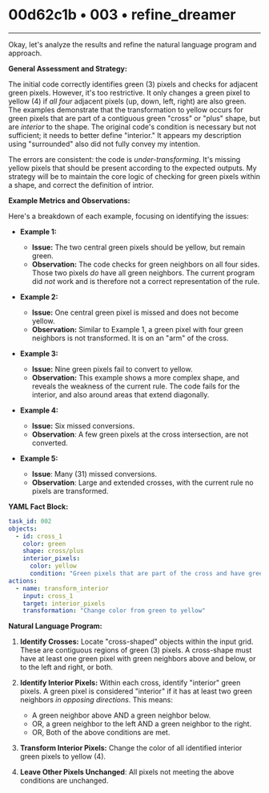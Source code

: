 # 00d62c1b • 003 • refine_dreamer

---
Okay, let's analyze the results and refine the natural language program and approach.

**General Assessment and Strategy:**

The initial code correctly identifies green (3) pixels and checks for adjacent green pixels. However, it's too restrictive. It only changes a green pixel to yellow (4) if *all four* adjacent pixels (up, down, left, right) are also green. The examples demonstrate that the transformation to yellow occurs for green pixels that are part of a contiguous green "cross" or "plus" shape, but are *interior* to the shape. The original code's condition is necessary but not sufficient; it needs to better define "interior." It appears my description using "surrounded" also did not fully convey my intention.

The errors are consistent: the code is *under-transforming*. It's missing yellow pixels that should be present according to the expected outputs. My strategy will be to maintain the core logic of checking for green pixels within a shape, and correct the definition of intrior.

**Example Metrics and Observations:**

Here's a breakdown of each example, focusing on identifying the issues:

*   **Example 1:**
    *   **Issue:** The two central green pixels should be yellow, but remain green.
    *   **Observation:**  The code checks for green neighbors on all four sides.  Those two pixels *do* have all green neighbors. The current program did *not* work and is therefore not a correct representation of the rule.

*   **Example 2:**
    *   **Issue:** One central green pixel is missed and does not become yellow.
    *   **Observation:** Similar to Example 1, a green pixel with four green neighbors is not transformed. It is on an "arm" of the cross.

*   **Example 3:**
    *   **Issue:** Nine green pixels fail to convert to yellow.
    *   **Observation:** This example shows a more complex shape, and reveals the weakness of the current rule. The code fails for the interior, and also around areas that extend diagonally.

*   **Example 4:**
    *   **Issue:**  Six missed conversions.
    *    **Observation**: A few green pixels at the cross intersection, are not converted.

*    **Example 5:**
     *    **Issue**: Many (31) missed conversions.
     *  **Observation**: Large and extended crosses, with the current rule no pixels are transformed.

**YAML Fact Block:**

```yaml
task_id: 002
objects:
  - id: cross_1
    color: green
    shape: cross/plus
    interior_pixels:
      color: yellow
      condition: "Green pixels that are part of the cross and have green neighbors on at least two opposite sides (up/down or left/right)"
actions:
  - name: transform_interior
    input: cross_1
    target: interior_pixels
    transformation: "Change color from green to yellow"
```

**Natural Language Program:**

1.  **Identify Crosses:** Locate "cross-shaped" objects within the input grid. These are contiguous regions of green (3) pixels. A cross-shape must have at least one green pixel with green neighbors above and below, or to the left and right, or both.

2.  **Identify Interior Pixels:** Within each cross, identify "interior" green pixels. A green pixel is considered "interior" if it has at least two green neighbors *in opposing directions*. This means:
    *   A green neighbor above AND a green neighbor below.
    *   OR, a green neighbor to the left AND a green neighbor to the right.
    *   OR, Both of the above conditions are met.

3.  **Transform Interior Pixels:** Change the color of all identified interior green pixels to yellow (4).

4. **Leave Other Pixels Unchanged**: All pixels not meeting the above conditions are unchanged.

